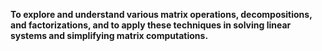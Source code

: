 **To explore and understand various matrix operations, decompositions, and factorizations, and to apply these techniques in solving linear systems and simplifying matrix computations.**
